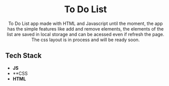 <h1 align="center">
To Do List</h1>
 
<p align="center">To Do List app made with HTML and Javascript until the moment, the app has the simple features like add and remove elements, the elements of the list are saved in local storage and can be acessed even if refresh the page. The css layout is in process and will be ready soon.</p> 


## Tech Stack

- **JS**  
- **CSS
- **HTML**




